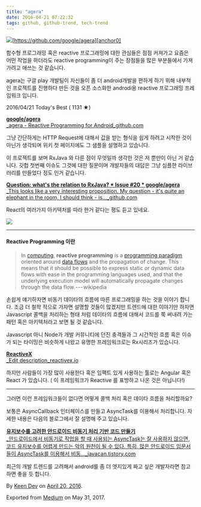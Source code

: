 ```yaml
---
title: "agera"
date: 2016-04-21 07:22:32
tags: github, github-trend, tech-trend 
---
```



![][image0][https://github.com/google/agera][anchor0]

함수형 프로그래밍 혹은 reactive 프로그래밍에 대한 관심들은 점점 커져가고 요즘은 어떤 작업을 하더라도 reactive programming이 주는 장점들을 많은 부분들에서 가져가려고 애쓰는 것 같습니다.

agera는 구글 play 개발팀이 자신들이 좀 더 android개발을 편하게 하기 위해 내부적인 프로젝트를 진행하다 만든 것을 오픈 소스화한 androdi용 reactive 프로그래밍 프레임워크 입니다.

2016/04/21 Today's Best ( 1131 ★)

[**google/agera**  
_agera - Reactive Programming for Android_github.com][anchor1][][anchor0]

그냥 간단하게는 HTTP Request에 대해서 값을 받는 형식을 쉽게 하려고 시작한 것이 아닌가 생각되며 위키 첫 페이지에도 그 샘플을 설명하고 있습니다.

이 프로젝트를 보며 RxJava 와 다른 점이 무엇일까 생각한 것은 저 뿐만이 아닌 거 같습니다. 깃헙 첫번째 이슈도 그것에 대한 질문이며 개발자들의 대답은 그냥 심플한 라이브러리를 만들었다 정도 인거 같습니다.

[**Question: what's the relation to RxJava? \* Issue \#20 \* google/agera**  
_This looks like a very interesting proposition. My question - it's quite an elephant in the room, I should think - is..._github.com][anchor2][][anchor3]

React의 여러가지 아키텍처를 따라 한거 같다는 평도 듣고 있네요.

![][image1]

---

#### Reactive Programming 이란
> 
> In [computing][anchor4], **reactive programming** is a [programming paradigm][anchor5] oriented around [data flows][anchor6] and the propagation of change. This means that it should be possible to express static or dynamic data flows with ease in the programming languages used, and that the underlying execution model will automatically propagate changes through the data flow. --- wikipedia

손쉽게 얘기하자면 비동기 데이타의 흐름에 따른 프로그래밍을 하는 것을 이야기 합니다. 조금 더 철학 적으로 가자면 설명할 것들이 많겠지만 트렌드에 대한 이야기만 하자면 Javascript 콜백을 처리하는 형태 처럼 데이타의 흐름에 대해서 코드를 쭉 써내려 가는 패턴 혹은 아키텍처라고 보면 될 것 같습니다.

Javascript 아니 Node가 개발 커뮤니티에 던진 충격들과 그 시간적인 흐름 혹은 이슈가 되는 타이밍은 비슷하게 나왔고 유명한 프레임워크로는 Rx시리즈가 있습니다.

[**ReactiveX**  
_Edit description_reactivex.io][anchor7][][anchor8]

하지만 사람들이 가장 많이 사용한다 혹은 임팩트 있게 사용하는 툴로는 Angular 혹은 React 가 있습니다. ( 이 프레임워크가 Reactive 를 표방하고 나온 것은 아닙니다!)

---

그러면 이런 프레임워크들이 없다면 어떻게 콜백 처리 혹은 데이타 흐름을 처리할까요?

보통은 AsyncCallback 인터페이스를 만들고 AsyncTask를 이용해서 처리합니다. 자세한 내용은 다음의 블로그에서 잘 설명해 주고 있습니다.

[**유지보수를 고려한 안드로이드 비동기 처리 기반 코드 만들기**  
_안드로이드에서 비동기로 작업을 할 때 사용되는 AsyncTask는 잘 사용하지 않으면, 코드 유지보수를 어렵게 만드는 악의 원천이 될 수 있다. 특히, 많은 안드로이드 입문서들이 AsyncTask를 이용해서 비동..._javacan.tistory.com][anchor9][][anchor10]

최근의 개발 트렌드를 고려해서 android를 좀 더 엣지있게 짜고 싶은 개발자라면 참고하면 좋을 듯 합니다.

By [Keen Dev][anchor11] on [April 20, 2016][anchor12].

Exported from [Medium][anchor13] on May 31, 2017\.


[anchor0]: https://github.com/google/agera
[anchor1]: https://github.com/google/agera "https://github.com/google/agera"
[anchor2]: https://github.com/google/agera/issues/20 "https://github.com/google/agera/issues/20"
[anchor3]: https://github.com/google/agera/issues/20
[anchor4]: https://en.wikipedia.org/wiki/Computing "Computing"
[anchor5]: https://en.wikipedia.org/wiki/Programming_paradigm "Programming paradigm"
[anchor6]: https://en.wikipedia.org/wiki/Dataflow_programming "Dataflow programming"
[anchor7]: http://reactivex.io/ "http://reactivex.io/"
[anchor8]: http://reactivex.io/
[anchor9]: http://javacan.tistory.com/entry/maintainable-async-processing-code-based-on-AsyncTask "http://javacan.tistory.com/entry/maintainable-async-processing-code-based-on-AsyncTask"
[anchor10]: http://javacan.tistory.com/entry/maintainable-async-processing-code-based-on-AsyncTask
[anchor11]: https://medium.com/@keendev
[anchor12]: https://medium.com/p/6b4f2f675248
[anchor13]: https://medium.com


[image0]: /images/1*OiHesHQ96-fvqYoyvnmqRA.png
[image1]: /images/1*_OPwRk3Q5_UEcmpqL_UeNA.pn